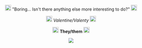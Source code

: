 <p align ="center"> <img width="20" height="20" src = "https://wilardo.crd.co/assets/images/gallery02/e4f0ac29_original.gif?v=e670c4e7"> "Boring... Isn't there anything else more interesting to do?" <img width="20" height="20" src = "https://wilardo.crd.co/assets/images/gallery02/e4f0ac29_original.gif?v=e670c4e7"> </p> 
<p align = "center"> <img width="20" height="20" src = "https://gifs.crd.co/assets/images/gallery25/f9ac378d.gif?v=ef433a6f">  <i> Valentine/Valenty </i> <img width="20" height="20" src = "https://gifs.crd.co/assets/images/gallery25/f9ac378d.gif?v=ef433a6f"> </p>
<p align = "center"> <img width="20" height="20" src = "https://gifs.crd.co/assets/images/gallery25/9444077d.gif?v=ef433a6f"> <b> They/them </b> <img width="20" height="20" src = "https://gifs.crd.co/assets/images/gallery25/9444077d.gif?v=ef433a6f"> </p>
<p align = "center"> <img src = "https://static1.srcdn.com/wordpress/wp-content/uploads/2023/11/genshin-impact-42-release-date-characters-banners-story-events-rewards.jpg"> </p>

